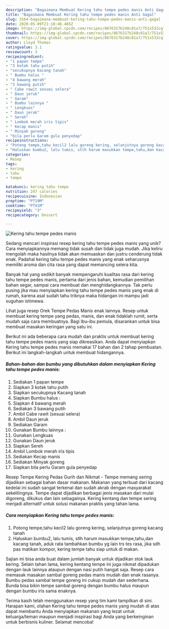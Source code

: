 ```yaml
---
description: "Bagaimana Membuat Kering tahu tempe pedes manis Anti Gagal"
title: "Bagaimana Membuat Kering tahu tempe pedes manis Anti Gagal"
slug: 3164-bagaimana-membuat-kering-tahu-tempe-pedes-manis-anti-gagal
date: 2020-05-09T21:18:46.465Z
image: https://img-global.cpcdn.com/recipes/8676317b248c81a7/751x532cq70/kering-tahu-tempe-pedes-manis-foto-resep-utama.jpg
thumbnail: https://img-global.cpcdn.com/recipes/8676317b248c81a7/751x532cq70/kering-tahu-tempe-pedes-manis-foto-resep-utama.jpg
cover: https://img-global.cpcdn.com/recipes/8676317b248c81a7/751x532cq70/kering-tahu-tempe-pedes-manis-foto-resep-utama.jpg
author: Lloyd Thomas
ratingvalue: 3.1
reviewcount: 3
recipeingredient:
- "1 papan tempe"
- "3 kotak tahu putih"
- "secukupnya Kacang tanah"
- " Bumbu halus "
- "4 bawang merah"
- "3 bawang putih"
- " Cabe rawit sesuai selera"
- " Daun jeruk"
- " Garam"
- " Bumbu lainnya "
- " Lengkuas"
- " Daun jeruk"
- " Sereh"
- " Lombok merah iris tipis"
- " Kecap manis"
- " Minyak goreng"
- "bila perlu Garam gula penyedap"
recipeinstructions:
- "Potong tempe,tahu kecil2 lalu goreng kering, selanjutnya goreng kacang tanah"
- "Haluskan bumbu2, lalu tumis, stlh harum masukkan tempe,tahu,dan kacang tanah, aduk rata tambahkan bumbu yg lain trs tes rasa, jika sdh pas matikan kompor, kering tempe tahu siap untuk di makan."
categories:
- Resep
tags:
- kering
- tahu
- tempe

katakunci: kering tahu tempe 
nutrition: 247 calories
recipecuisine: Indonesian
preptime: "PT19M"
cooktime: "PT41M"
recipeyield: "3"
recipecategory: Dessert

---
```



![Kering tahu tempe pedes manis](https://img-global.cpcdn.com/recipes/8676317b248c81a7/751x532cq70/kering-tahu-tempe-pedes-manis-foto-resep-utama.jpg)

Sedang mencari inspirasi resep kering tahu tempe pedes manis yang unik? Cara menyiapkannya memang tidak susah dan tidak juga mudah. Jika keliru mengolah maka hasilnya tidak akan memuaskan dan justru cenderung tidak enak. Padahal kering tahu tempe pedes manis yang enak seharusnya memiliki aroma dan cita rasa yang dapat memancing selera kita.

Banyak hal yang sedikit banyak mempengaruhi kualitas rasa dari kering tahu tempe pedes manis, pertama dari jenis bahan, kemudian pemilihan bahan segar, sampai cara membuat dan menghidangkannya. Tak perlu pusing jika mau menyiapkan kering tahu tempe pedes manis yang enak di rumah, karena asal sudah tahu triknya maka hidangan ini mampu jadi suguhan istimewa.

Lihat juga resep Orek Tempe Pedas Manis enak lainnya. Resep untuk membuat kering tempe yang pedas, manis, dan enak tidaklah rumit, serta mudah saja cara membuatnya. Bagi Ibu-ibu pemula, disarankan untuk bisa membuat masakan keringan yang satu ini.


Berikut ini ada beberapa cara mudah dan praktis untuk membuat kering tahu tempe pedes manis yang siap dikreasikan. Anda dapat menyiapkan Kering tahu tempe pedes manis memakai 17 bahan dan 2 tahap pembuatan. Berikut ini langkah-langkah untuk membuat hidangannya.

<!--inarticleads1-->

##### Bahan-bahan dan bumbu yang dibutuhkan dalam menyiapkan Kering tahu tempe pedes manis:

1. Sediakan 1 papan tempe
1. Siapkan 3 kotak tahu putih
1. Siapkan secukupnya Kacang tanah
1. Siapkan  Bumbu halus :
1. Siapkan 4 bawang merah
1. Sediakan 3 bawang putih
1. Ambil  Cabe rawit (sesuai selera)
1. Ambil  Daun jeruk
1. Sediakan  Garam
1. Gunakan  Bumbu lainnya :
1. Gunakan  Lengkuas
1. Gunakan  Daun jeruk
1. Siapkan  Sereh
1. Ambil  Lombok merah iris tipis
1. Sediakan  Kecap manis
1. Sediakan  Minyak goreng
1. Siapkan bila perlu Garam gula penyedap


Resep Tempe Kering Pedas Gurih dan Nikmat - Tempe memang sering dijadikan sebagai bahan dasar makanan. Makanan yang terbuat dari kacang kedelai ini sudah sangat terkenal dan sudah akrab dengan masyarakat sekelilingnya. Tempe dapat dijadikan berbagai jenis masakan dari mulai digoreng, dikukus dan lain sebagainya. Kering kentang dan tempe sering menjadi alternatif untuk solusi makanan praktis yang tahan lama. 

<!--inarticleads2-->

##### Cara menyiapkan Kering tahu tempe pedes manis:

1. Potong tempe,tahu kecil2 lalu goreng kering, selanjutnya goreng kacang tanah
1. Haluskan bumbu2, lalu tumis, stlh harum masukkan tempe,tahu,dan kacang tanah, aduk rata tambahkan bumbu yg lain trs tes rasa, jika sdh pas matikan kompor, kering tempe tahu siap untuk di makan.


Sajian ini bisa anda buat dalam jumlah banyak untuk dijadikan stok lauk kering. Selain tahan lama, kering kentang tempe ini juga nikmat dipadukan dengan lauk lainnya ataupun dengan nasi putih hangat saja. Resep cara memasak masakan sambal goreng pedas manis mudah dan enak rasanya. Bumbu pedas sambal tempe goreng ini cukup mudah dan sederhana. Bunda bisa bikin tempe sambal goreng dengan bumbu halus maupun dengan bumbu iris sama enaknya. 

Terima kasih telah menggunakan resep yang tim kami tampilkan di sini. Harapan kami, olahan Kering tahu tempe pedes manis yang mudah di atas dapat membantu Anda menyiapkan makanan yang lezat untuk keluarga/teman maupun menjadi inspirasi bagi Anda yang berkeinginan untuk berbisnis kuliner. Selamat mencoba!
